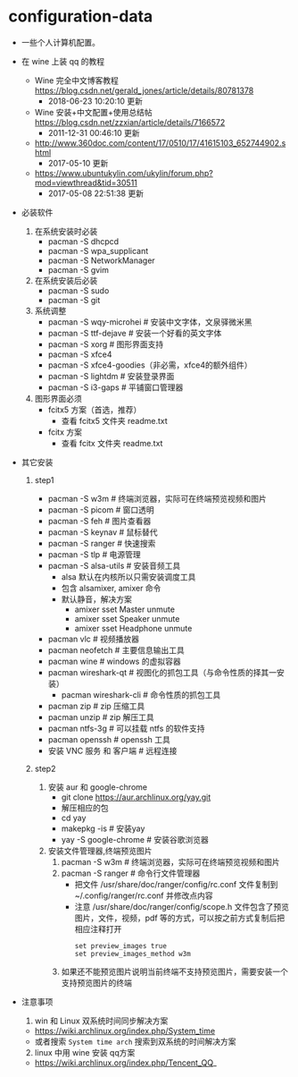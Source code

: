 # configuration-data
   * 一些个人计算机配置。


* 在 wine 上装 qq 的教程
   - Wine 完全中文博客教程 https://blog.csdn.net/gerald_jones/article/details/80781378
      - 2018-06-23 10:20:10 更新
   - Wine 安装+中文配置+使用总结帖 https://blog.csdn.net/zzxian/article/details/7166572
      - 2011-12-31 00:46:10 更新
   - http://www.360doc.com/content/17/0510/17/41615103_652744902.shtml
      - 2017-05-10 更新
   - https://www.ubuntukylin.com/ukylin/forum.php?mod=viewthread&tid=30511
      - 2017-05-08 22:51:38 更新


* 必装软件
   1. 在系统安装时必装
      - pacman -S dhcpcd
      - pacman -S wpa_supplicant
      - pacman -S NetworkManager
      - pacman -S gvim
   2. 在系统安装后必装
      - pacman -S sudo
      - pacman -S git
   3. 系统调整
      - pacman -S wqy-microhei      # 安装中文字体，文泉驿微米黑
      - pacman -S ttf-dejave        # 安装一个好看的英文字体
      - pacman -S xorg              # 图形界面支持
      - pacman -S xfce4
      - pacman -S xfce4-goodies（非必需，xfce4的额外组件）
      - pacman -S lightdm           # 安装登录界面
      - pacman -S i3-gaps           # 平铺窗口管理器
   4. 图形界面必须
      - fcitx5 方案（首选，推荐）
         - 查看 fcitx5 文件夹 readme.txt
      - fcitx 方案
         - 查看 fcitx 文件夹 readme.txt
* 其它安装
   1. step1
      - pacman -S w3m               # 终端浏览器，实际可在终端预览视频和图片
      - pacman -S picom             # 窗口透明
      - pacman -S feh               # 图片查看器
      - pacman -S keynav            # 鼠标替代
      - pacman -S ranger            # 快速搜索
      - pacman -S tlp               # 电源管理
      - pacman -S alsa-utils        # 安装音频工具
         - alsa 默认在内核所以只需安装调度工具
         - 包含 alsamixer, amixer 命令
         - 默认静音，解决方案
            - amixer sset Master unmute
            - amixer sset Speaker unmute
            - amixer sset Headphone unmute
      - pacman vlc                  # 视频播放器
      - pacman neofetch             # 主要信息输出工具
      - pacman wine                 # windows 的虚拟容器
      - pacman wireshark-qt         # 视图化的抓包工具（与命令性质的择其一安装）
         - pacman wireshark-cli         # 命令性质的抓包工具
      - pacman zip                  # zip 压缩工具
      - pacman unzip                # zip 解压工具
      - pacman ntfs-3g              # 可以挂载 ntfs 的软件支持
      - pacman openssh              # openssh 工具
      - 安装 VNC 服务 和 客户端     # 远程连接

   2. step2
      1. 安装 aur 和 google-chrome
         - git clone https://aur.archlinux.org/yay.git
         - 解压相应的包
         - cd yay
         - makepkg -is            # 安装yay
         - yay -S google-chrome   # 安装谷歌浏览器
      2. 安装文件管理器,终端预览图片
         1. pacman -S w3m    # 终端浏览器，实际可在终端预览视频和图片
         2. pacman -S ranger # 命令行文件管理器
            - 把文件 /usr/share/doc/ranger/config/rc.conf 文件复制到 ~/.config/ranger/rc.conf 并修改点内容
            - 注意 /usr/share/doc/ranger/config/scope.h 文件包含了预览图片，文件，视频，pdf 等的方式，可以按之前方式复制后把相应注释打开
               ```
               set preview_images true
               set preview_images_method w3m
               ```
         3. 如果还不能预览图片说明当前终端不支持预览图片，需要安装一个支持预览图片的终端

* 注意事项
   1. win 和 Linux 双系统时间同步解决方案
     - https://wiki.archlinux.org/index.php/System_time
     - 或者搜索 `System time arch` 搜索到双系统的时间解决方案
   2. linux 中用 wine 安装 qq方案
     - https://wiki.archlinux.org/index.php/Tencent_QQ_

